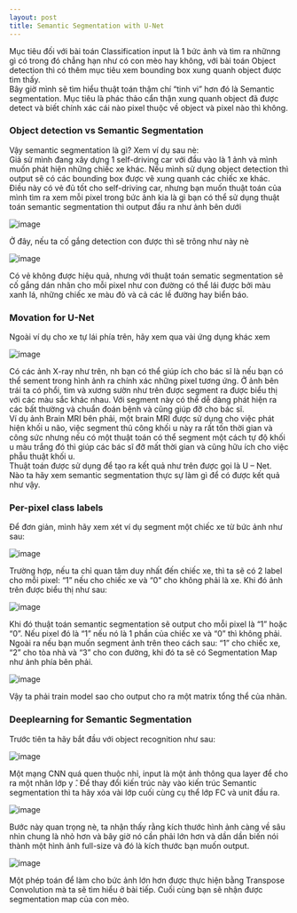 ```yaml
---
layout: post
title: Semantic Segmentation with U-Net
---
```


Mục tiêu đối với bài toán Classification input là 1 bức ảnh và tìm ra nhữnng gì có trong đó chẳng hạn như có con mèo hay không, với bài toán Object detection thì có thêm mục tiêu xem bounding box xung quanh object được tìm thấy. <br>
Bây giờ mình sẽ tìm hiểu thuật toán thậm chí “tinh vi” hơn đó là Semantic segmentation. Mục tiêu là phác thảo cẩn thận xung quanh object đã được detect và biết chính xác cái nào pixel thuộc về object và pixel nào thì không.

### Object detection vs Semantic Segmentation 
Vậy semantic segmentation là gì? Xem ví dụ sau nè: <br>
Giả sử mình đang xây dựng 1 self-driving car với đầu vào là 1 ảnh và mình muốn phát hiện những chiếc xe khác. Nếu mình sử dụng object detection thì output sẽ có các bounding box được vẽ xung quanh các chiếc xe khác. Điều này có vẻ đủ tốt cho self-driving car, nhưng bạn muốn thuật toán của mình tìm ra xem mỗi pixel trong bức ảnh kia là gì bạn có thể sử dụng thuật toán semantic segmentation thì output đầu ra như ảnh bên dưới

![image](https://user-images.githubusercontent.com/79956682/174460855-0e5d3d49-0ce5-4edd-9d56-0538b8cde0bf.png)

Ở đây, nếu ta cố gắng detection con được thì sẽ trông như này nè

![image](https://user-images.githubusercontent.com/79956682/174460861-cce4d7e3-d44f-4ac2-bf9c-27223d04093e.png)

Có vẻ không được hiệu quả, nhưng với thuật toán sematic segmentation sẽ cố gắng dán nhãn cho mỗi pixel như con đường có thể lái được bởi màu xanh lá, những chiếc xe màu đỏ và cả các lề đường hay biển báo.

### Movation for U-Net
Ngoài ví dụ cho xe tự lái phía trên, hãy xem qua vài ứng dụng khác xem 

![image](https://user-images.githubusercontent.com/79956682/174460872-c4dea0a8-3a11-4c05-bbeb-fa50466fdfcc.png)

Có các ảnh X-ray như trên, nh bạn có thể giúp ích cho bác sĩ là nếu bạn có thể sement trong hình ảnh ra chính xác những pixel tương ứng. Ở ảnh bên trái ta có phổi, tim và xương sườn như trên được segment ra được biểu thị với các màu sắc khác nhau. Với segment này có thể dễ dàng phát hiện ra các bất thường và chuẩn đoán bệnh và cũng giúp đỡ cho bác sĩ. <br>
Ví dụ ảnh Brain MRI bên phải, một brain MRI được sử dụng cho việc phát hiện khối u não, việc segment thủ công khối u này ra rất tốn thời gian và công sức nhưng nếu có một thuật toán có thể segment một cách tự độ khối u màu trắng đó thì giúp các bác sĩ đỡ mất thời gian và cũng hữu ích cho việc phẫu thuật khối u. <br>
Thuật toán được sử dụng để tạo ra kết quả như trên được gọi là U – Net. Nào ta hãy xem semantic segmentation thực sự làm gì để có được kết quả như vậy.

### Per-pixel class labels

Để đơn giản, mình hãy xem xét ví dụ segment một chiếc xe từ bức ảnh như sau:

![image](https://user-images.githubusercontent.com/79956682/174460963-6b771f30-a66b-4bf6-baa8-58899f9277b3.png)

Trường hợp, nếu ta chỉ quan tâm duy nhất đến chiếc xe, thì ta sẽ có 2 label cho mỗi pixel: “1” nếu cho chiếc xe và “0” cho không phải là xe. Khi đó ảnh trên được biểu thị như sau: <br>

![image](https://user-images.githubusercontent.com/79956682/174460958-935dbfd5-ff9b-4fcb-9e52-f61d354990dc.png)

Khi đó thuật toán semantic segmentation sẽ output cho mỗi pixel là “1” hoặc “0”. Nếu pixel đó là “1” nếu nó là 1 phần của chiếc xe và “0” thì không phải. <br>
Ngoài ra nếu bạn muốn segment ảnh trên theo cách sau: “1” cho chiếc xe, “2” cho tòa nhà và “3” cho con đường, khi đó ta sẽ có Segmentation Map như ảnh phía bên phải. 

![image](https://user-images.githubusercontent.com/79956682/174460983-44179993-5585-4c83-93e3-7d05c4a6dc96.png)

Vậy ta phải train model sao cho output cho ra một matrix tổng thể của nhãn.

### Deeplearning for Semantic Segmentation
Trước tiên ta hãy bắt đầu với object recognition như sau: 

![image](https://user-images.githubusercontent.com/79956682/174460922-d753ac9f-3ff0-48d3-8ae4-ab4f6c578e0e.png)

Một mạng CNN quá quen thuộc nhỉ, input là một ảnh thông qua layer để cho ra một nhãn lớp y ̂. Để thay đổi kiến trúc này vào kiến trúc Semantic segmentation thì ta hãy xóa vài lớp cuối cùng cụ thể lớp FC và unit đầu ra.

![image](https://user-images.githubusercontent.com/79956682/174460932-b332b46b-a056-4e41-8774-575873a240ea.png)

Bước này quan trọng nè, ta nhận thấy rằng kích thước hình ảnh càng về sâu nhìn chung là nhỏ hơn và bây giờ nó cần phải lớn hơn và dần dần biến nói thành một hình ảnh full-size và đó là kích thước bạn muốn output.

![image](https://user-images.githubusercontent.com/79956682/174460939-2578b4de-59f4-4f1e-ad71-c7d061a1d7f2.png)

Một phép toán để làm cho bức ảnh lớn hơn được thực hiện bằng Transpose Convolution mà ta sẽ tìm hiểu ở bài tiếp. Cuối cùng bạn sẽ nhận được segmentation map của con mèo.


